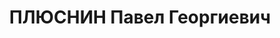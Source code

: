 ---
title: ПЛЮСНИН Павел Георгиевич
description: 'Род. 1889, п. Добрянка, Добрянский р-н, Пермская обл., русский, обр:
  начальное. Род занятий: нач-к судоремонтного зда Заозерье КРП, прож: г. Пермь. Арест.
  26.04.1937. Приговор: 17.01.1938, обв.: вред., терр., КРД - ВМН, конфискация имущества.
  Реабилитация - Военная коллегия ВС СССР'
---